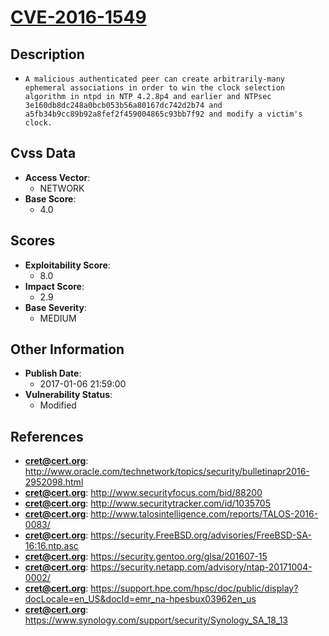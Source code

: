 
# [CVE-2016-1549](https://cve.mitre.org/cgi-bin/cvename.cgi?name=CVE-2016-1549)

## Description

- `A malicious authenticated peer can create arbitrarily-many ephemeral associations in order to win the clock selection algorithm in ntpd in NTP 4.2.8p4 and earlier and NTPsec 3e160db8dc248a0bcb053b56a80167dc742d2b74 and a5fb34b9cc89b92a8fef2f459004865c93bb7f92 and modify a victim's clock.`

## Cvss Data

- **Access Vector**:
  - NETWORK
- **Base Score**:
  - 4.0

## Scores

- **Exploitability Score**:
  - 8.0
- **Impact Score**:
  - 2.9
- **Base Severity**:
  - MEDIUM

## Other Information

- **Publish Date**:
  - 2017-01-06 21:59:00
- **Vulnerability Status**:
  - Modified

## References

- **cret@cert.org**: http://www.oracle.com/technetwork/topics/security/bulletinapr2016-2952098.html
- **cret@cert.org**: http://www.securityfocus.com/bid/88200
- **cret@cert.org**: http://www.securitytracker.com/id/1035705
- **cret@cert.org**: http://www.talosintelligence.com/reports/TALOS-2016-0083/
- **cret@cert.org**: https://security.FreeBSD.org/advisories/FreeBSD-SA-16:16.ntp.asc
- **cret@cert.org**: https://security.gentoo.org/glsa/201607-15
- **cret@cert.org**: https://security.netapp.com/advisory/ntap-20171004-0002/
- **cret@cert.org**: https://support.hpe.com/hpsc/doc/public/display?docLocale=en_US&docId=emr_na-hpesbux03962en_us
- **cret@cert.org**: https://www.synology.com/support/security/Synology_SA_18_13
